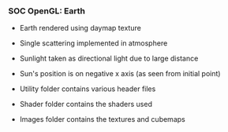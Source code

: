 ### SOC OpenGL: Earth

- Earth rendered using daymap texture
- Single scattering implemented in atmosphere
- Sunlight taken as directional light due to large distance
- Sun's position is on negative x axis (as seen from initial point)

- Utility folder contains various header files
- Shader folder contains the shaders used
- Images folder contains the textures and cubemaps
